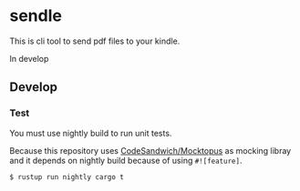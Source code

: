 # sendle

This is cli tool to send pdf files to your kindle.

In develop

## Develop

### Test
You must use nightly build to run unit tests.

Because this repository uses [CodeSandwich/Mocktopus](https://github.com/CodeSandwich/Mocktopus) as mocking libray and it depends on nightly build because of using `#![feature]`.

```
$ rustup run nightly cargo t
```
